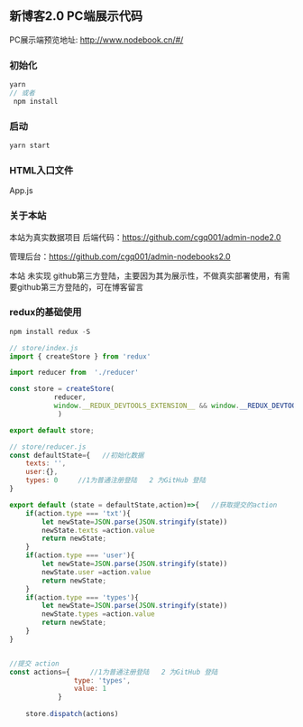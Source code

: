 ##  新博客2.0 PC端展示代码


PC展示端预览地址: http://www.nodebook.cn/#/

### 初始化
```javascript
yarn 
// 或者
 npm install 
```
###  启动
```javascript
yarn start
```
### HTML入口文件
App.js

### 关于本站
本站为真实数据项目
后端代码：https://github.com/cgq001/admin-node2.0

管理后台：https://github.com/cgq001/admin-nodebooks2.0


本站 未实现 github第三方登陆，主要因为其为展示性，不做真实部署使用，有需要github第三方登陆的，可在博客留言

###  redux的基础使用
```javascript
npm install redux -S

// store/index.js
import { createStore } from 'redux'

import reducer from  './reducer'

const store = createStore(
           reducer,
           window.__REDUX_DEVTOOLS_EXTENSION__ && window.__REDUX_DEVTOOLS_EXTENSION__()
            )

export default store;

// store/reducer.js
const defaultState={   //初始化数据
    texts: '',
    user:{},
    types: 0     //1为普通注册登陆   2 为GitHub 登陆
}

export default (state = defaultState,action)=>{   //获取提交的action
    if(action.type === 'txt'){
        let newState=JSON.parse(JSON.stringify(state))
        newState.texts =action.value
        return newState;
    }
    if(action.type === 'user'){
        let newState=JSON.parse(JSON.stringify(state))
        newState.user =action.value
        return newState;
    }
    if(action.type === 'types'){
        let newState=JSON.parse(JSON.stringify(state))
        newState.types =action.value
        return newState;
    }
}


//提交 action
const actions={     //1为普通注册登陆   2 为GitHub 登陆
                type: 'types',
                value: 1
            }
                          
    store.dispatch(actions)

```
